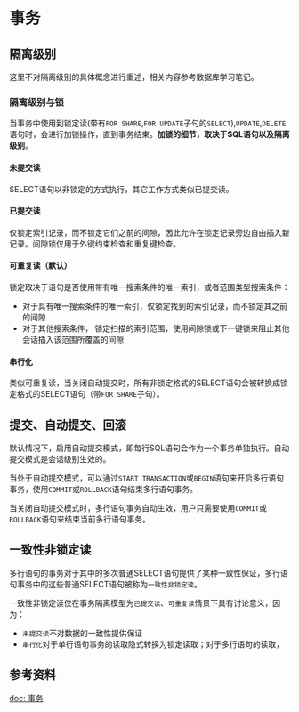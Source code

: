 # 事务

## 隔离级别

这里不对隔离级别的具体概念进行重述，相关内容参考数据库学习笔记。

### 隔离级别与锁

当事务中使用到锁定读(带有`FOR SHARE`,`FOR UPDATE`子句的`SELECT`),`UPDATE`,`DELETE`语句时，会进行加锁操作，直到事务结束。**加锁的细节，取决于SQL语句以及隔离级别**。

#### 未提交读

SELECT语句以非锁定的方式执行，其它工作方式类似已提交读。

#### 已提交读

仅锁定索引记录，而不锁定它们之前的间隙，因此允许在锁定记录旁边自由插入新记录。间隙锁仅用于外键约束检查和重复键检查。

#### 可重复读（默认）

锁定取决于语句是否使用带有唯一搜索条件的唯一索引，或者范围类型搜索条件：

- 对于具有唯一搜索条件的唯一索引，仅锁定找到的索引记录，而不锁定其之前的间隙
- 对于其他搜索条件， 锁定扫描的索引范围，使用间隙锁或下一键锁来阻止其他会话插入该范围所覆盖的间隙

#### 串行化

类似可重复读，当关闭自动提交时，所有非锁定格式的SELECT语句会被转换成锁定格式的SELECT语句（带`FOR SHARE`子句）。

## 提交、自动提交、回滚

默认情况下，启用自动提交模式，即每行SQL语句会作为一个事务单独执行。自动提交模式是会话级别生效的。

当处于自动提交模式，可以通过`START TRANSACTION`或`BEGIN`语句来开启多行语句事务，使用`COMMIT`或`ROLLBACK`语句结束多行语句事务。

当关闭自动提交模式时，多行语句事务自动生效，用户只需要使用`COMMIT`或`ROLLBACK`语句来结束当前多行语句事务。

## 一致性非锁定读

多行语句的事务对于其中的多次普通SELECT语句提供了某种一致性保证，多行语句事务中的这些普通SELECT语句被称为`一致性非锁定读`。

一致性非锁定读仅在事务隔离模型为`已提交读`、`可重复读`情景下具有讨论意义，因为：

- `未提交读`不对数据的一致性提供保证
- `串行化`对于单行语句事务的读取隐式转换为锁定读取；对于多行语句的读取，

## 参考资料

[doc: 事务](https://dev.mysql.com/doc/refman/8.0/en/innodb-transaction-model.html)
